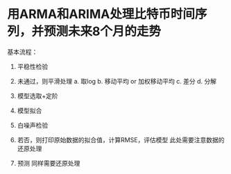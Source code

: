 # 用ARMA和ARIMA处理比特币时间序列，并预测未来8个月的走势

基本流程：
1. 平稳性检验

2. 未通过，则平滑处理
a. 取log
b. 移动平均 or 加权移动平均
c. 差分
d. 分解

3. 模型选取+定阶

4. 模型拟合

5. 白噪声检验

6. 若否，则打印原始数据的拟合值，计算RMSE，评估模型
此处需要注意数据的还原处理

7. 预测
同样需要还原处理

